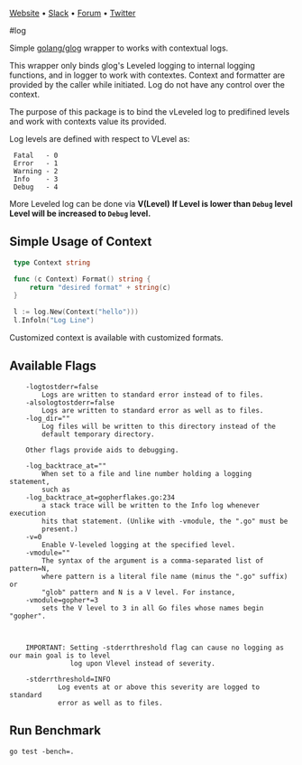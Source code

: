 [Website](https://appscode.com) • [Slack](https://slack.appscode.com) • [Forum](https://discuss.appscode.com) • [Twitter](https://twitter.com/AppsCodeHQ)

#log

Simple [golang/glog](https://github.com/golang/glog) wrapper to works with contextual logs.

This wrapper only binds glog's Leveled logging to internal logging functions, and in logger
to work with contextes. Context and formatter are provided by the caller while initiated.
Log do not have any control over the context.

The purpose of this package is to bind the vLeveled log to predifined levels and work with
contexts value its provided.

Log levels  are defined with respect to VLevel as:
```
 Fatal   - 0
 Error   - 1
 Warning - 2
 Info    - 3
 Debug   - 4
```
 
More Leveled log can be done via
 **V(Level)**
 **If Level is lower than `Debug` level Level will be increased to `Debug` level.** 
 
 
## Simple Usage of Context
```go
 type Context string

 func (c Context) Format() string {
     return "desired format" + string(c)
 }

 l := log.New(Context("hello")))
 l.Infoln("Log Line")
```

Customized context is available with customized formats.

## Available Flags
```	
    -logtostderr=false
		Logs are written to standard error instead of to files.
	-alsologtostderr=false
		Logs are written to standard error as well as to files.
	-log_dir=""
		Log files will be written to this directory instead of the
		default temporary directory.

	Other flags provide aids to debugging.

	-log_backtrace_at=""
		When set to a file and line number holding a logging statement,
		such as
	-log_backtrace_at=gopherflakes.go:234
		a stack trace will be written to the Info log whenever execution
		hits that statement. (Unlike with -vmodule, the ".go" must be
		present.)
	-v=0
		Enable V-leveled logging at the specified level.
	-vmodule=""
		The syntax of the argument is a comma-separated list of pattern=N,
		where pattern is a literal file name (minus the ".go" suffix) or
		"glob" pattern and N is a V level. For instance,
	-vmodule=gopher*=3
		sets the V level to 3 in all Go files whose names begin "gopher".
    
    
    
    IMPORTANT: Setting -stderrthreshold flag can cause no logging as our main goal is to level
               log upon Vlevel instead of severity.
    
    -stderrthreshold=INFO
    		Log events at or above this severity are logged to standard
    		error as well as to files.    	
```

## Run Benchmark
```
go test -bench=.
```
